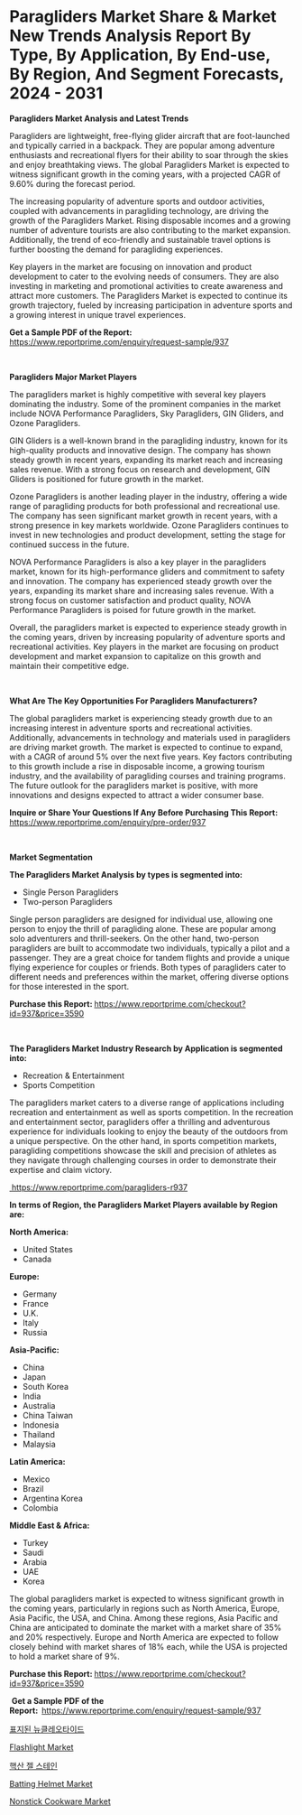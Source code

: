 <p><h1>Paragliders Market Share & Market New Trends Analysis Report By Type, By Application, By End-use, By Region, And Segment Forecasts, 2024 - 2031</h1></p><p><strong>Paragliders Market Analysis and Latest Trends</strong></p>
<p><p>Paragliders are lightweight, free-flying glider aircraft that are foot-launched and typically carried in a backpack. They are popular among adventure enthusiasts and recreational flyers for their ability to soar through the skies and enjoy breathtaking views. The global Paragliders Market is expected to witness significant growth in the coming years, with a projected CAGR of 9.60% during the forecast period.</p><p>The increasing popularity of adventure sports and outdoor activities, coupled with advancements in paragliding technology, are driving the growth of the Paragliders Market. Rising disposable incomes and a growing number of adventure tourists are also contributing to the market expansion. Additionally, the trend of eco-friendly and sustainable travel options is further boosting the demand for paragliding experiences.</p><p>Key players in the market are focusing on innovation and product development to cater to the evolving needs of consumers. They are also investing in marketing and promotional activities to create awareness and attract more customers. The Paragliders Market is expected to continue its growth trajectory, fueled by increasing participation in adventure sports and a growing interest in unique travel experiences.</p></p>
<p><strong>Get a Sample PDF of the Report:&nbsp;</strong> <a href="https://www.reportprime.com/enquiry/request-sample/937">https://www.reportprime.com/enquiry/request-sample/937</a></p>
<p>&nbsp;</p>
<p><strong>Paragliders Major Market Players</strong></p>
<p><p>The paragliders market is highly competitive with several key players dominating the industry. Some of the prominent companies in the market include NOVA Performance Paragliders, Sky Paragliders, GIN Gliders, and Ozone Paragliders. </p><p>GIN Gliders is a well-known brand in the paragliding industry, known for its high-quality products and innovative design. The company has shown steady growth in recent years, expanding its market reach and increasing sales revenue. With a strong focus on research and development, GIN Gliders is positioned for future growth in the market.</p><p>Ozone Paragliders is another leading player in the industry, offering a wide range of paragliding products for both professional and recreational use. The company has seen significant market growth in recent years, with a strong presence in key markets worldwide. Ozone Paragliders continues to invest in new technologies and product development, setting the stage for continued success in the future.</p><p>NOVA Performance Paragliders is also a key player in the paragliders market, known for its high-performance gliders and commitment to safety and innovation. The company has experienced steady growth over the years, expanding its market share and increasing sales revenue. With a strong focus on customer satisfaction and product quality, NOVA Performance Paragliders is poised for future growth in the market.</p><p>Overall, the paragliders market is expected to experience steady growth in the coming years, driven by increasing popularity of adventure sports and recreational activities. Key players in the market are focusing on product development and market expansion to capitalize on this growth and maintain their competitive edge.</p></p>
<p>&nbsp;</p>
<p><strong>What Are The Key Opportunities For Paragliders Manufacturers?</strong></p>
<p><p>The global paragliders market is experiencing steady growth due to an increasing interest in adventure sports and recreational activities. Additionally, advancements in technology and materials used in paragliders are driving market growth. The market is expected to continue to expand, with a CAGR of around 5% over the next five years. Key factors contributing to this growth include a rise in disposable income, a growing tourism industry, and the availability of paragliding courses and training programs. The future outlook for the paragliders market is positive, with more innovations and designs expected to attract a wider consumer base.</p></p>
<p><strong>Inquire or Share Your Questions If Any Before Purchasing This Report:</strong> <a href="https://www.reportprime.com/enquiry/pre-order/937">https://www.reportprime.com/enquiry/pre-order/937</a></p>
<p>&nbsp;</p>
<p><strong>Market Segmentation</strong></p>
<p><strong>The Paragliders Market Analysis by types is segmented into:</strong></p>
<p><ul><li>Single Person Paragliders</li><li>Two-person Paragliders</li></ul></p>
<p><p>Single person paragliders are designed for individual use, allowing one person to enjoy the thrill of paragliding alone. These are popular among solo adventurers and thrill-seekers. On the other hand, two-person paragliders are built to accommodate two individuals, typically a pilot and a passenger. They are a great choice for tandem flights and provide a unique flying experience for couples or friends. Both types of paragliders cater to different needs and preferences within the market, offering diverse options for those interested in the sport.</p></p>
<p><strong>Purchase this Report:&nbsp;</strong><a href="https://www.reportprime.com/checkout?id=937&price=3590">https://www.reportprime.com/checkout?id=937&price=3590</a></p>
<p>&nbsp;</p>
<p><strong>The Paragliders Market Industry Research by Application is segmented into:</strong></p>
<p><ul><li>Recreation & Entertainment</li><li>Sports Competition</li></ul></p>
<p><p>The paragliders market caters to a diverse range of applications including recreation and entertainment as well as sports competition. In the recreation and entertainment sector, paragliders offer a thrilling and adventurous experience for individuals looking to enjoy the beauty of the outdoors from a unique perspective. On the other hand, in sports competition markets, paragliding competitions showcase the skill and precision of athletes as they navigate through challenging courses in order to demonstrate their expertise and claim victory.</p></p>
<p><a href="https://www.reportprime.com/paragliders-r937">&nbsp;https://www.reportprime.com/paragliders-r937</a></p>
<p><strong>In terms of Region, the Paragliders Market Players available by Region are:</strong></p>
<p>
    <p> <strong> North America: </strong>
        <ul>
            <li>United States</li>
            <li>Canada</li>
        </ul>
        </p> 
    <p> <strong> Europe: </strong>
        <ul>
            <li>Germany</li>
            <li>France</li>
            <li>U.K.</li>
            <li>Italy</li>
            <li>Russia</li>
        </ul>
        </p> 
    <p> <strong> Asia-Pacific: </strong>
        <ul>
            <li>China</li>
            <li>Japan</li>
            <li>South Korea</li>
            <li>India</li>
            <li>Australia</li>
            <li>China Taiwan</li>
            <li>Indonesia</li>
            <li>Thailand</li>
            <li>Malaysia</li>
        </ul>
        </p> 
    <p> <strong> Latin America: </strong>
        <ul>
            <li>Mexico</li>
            <li>Brazil</li>
            <li>Argentina Korea</li>
            <li>Colombia</li>
        </ul>
        </p> 
    <p> <strong> Middle East & Africa: </strong>
        <ul>
            <li>Turkey</li>
            <li>Saudi</li>
            <li>Arabia</li>
            <li>UAE</li>
            <li>Korea</li>
        </ul>
    </p>
    </p>
<p><p>The global paragliders market is expected to witness significant growth in the coming years, particularly in regions such as North America, Europe, Asia Pacific, the USA, and China. Among these regions, Asia Pacific and China are anticipated to dominate the market with a market share of 35% and 20% respectively. Europe and North America are expected to follow closely behind with market shares of 18% each, while the USA is projected to hold a market share of 9%.</p></p>
<p><strong>Purchase this Report: </strong><a href="https://www.reportprime.com/checkout?id=937&price=3590">https://www.reportprime.com/checkout?id=937&price=3590</a></p>
<p>&nbsp;<strong>Get a Sample PDF of the Report:&nbsp;&nbsp;</strong><a href="https://www.reportprime.com/enquiry/request-sample/937">https://www.reportprime.com/enquiry/request-sample/937</a></p>
<p><strong></strong></p>
<p><p><a href="https://github.com/wallacBahrtyinger567686/Market-Research-Report-List-1/blob/main/280917968214.md">표지된 뉴클레오타이드</a></p><p><a href="https://github.com/AndreanneHane2023/Market-Research-Report-List-1/blob/main/flashlight-market.md">Flashlight Market</a></p><p><a href="https://github.com/WilburKihn5676/Market-Research-Report-List-1/blob/main/354904868213.md">핵산 젤 스테인</a></p><p><a href="https://issuu.com/reportprime-2/docs/batting-helmet-market-size-2030.pptx">Batting Helmet Market</a></p><p><a href="https://github.com/RyleeBauch2023/Market-Research-Report-List-1/blob/main/nonstick-cookware-market.md">Nonstick Cookware Market</a></p></p>